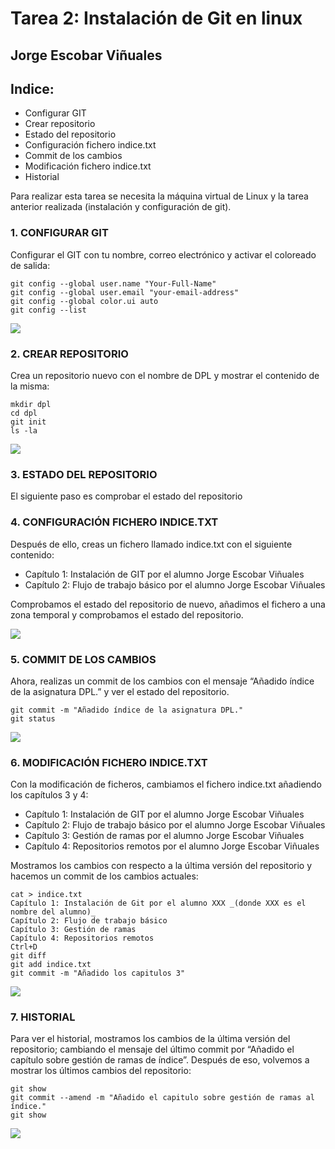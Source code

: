 # Tarea 2: Instalación de Git en linux
  
  ## Jorge Escobar Viñuales
  
  ## Indice:
 - Configurar GIT
 - Crear repositorio
 - Estado del repositorio
 - Configuración fichero indice.txt
 - Commit de los cambios
 - Modificación fichero indice.txt
 - Historial

Para realizar esta tarea se necesita la máquina virtual de Linux y la tarea anterior realizada (instalación y configuración de git).

  ### 1. CONFIGURAR GIT
  
Configurar el GIT con tu nombre, correo electrónico y activar el coloreado de salida:

    git config --global user.name "Your-Full-Name"
    git config --global user.email "your-email-address"
    git config --global color.ui auto
    git config --list
![](https://github.com/Jorgeev27/sadas/blob/765a0e440006ce373ad3f96b63a8c681b4ca0f87/Sin%20t%C3%ADtulo.jpg)

  ### 2. CREAR REPOSITORIO
Crea un repositorio nuevo con el nombre de DPL y mostrar el contenido de la misma:

    mkdir dpl
    cd dpl
    git init
    ls -la
    
![](https://github.com/Jorgeev27/sadas/blob/765a0e440006ce373ad3f96b63a8c681b4ca0f87/Sin%20t%C3%ADtulo.jpg)
 
  ### 3. ESTADO DEL REPOSITORIO
  El siguiente paso es comprobar el estado del repositorio
  
  ### 4. CONFIGURACIÓN FICHERO INDICE.TXT
  
Después de ello, creas un fichero llamado indice.txt con el siguiente contenido: 

  - Capítulo 1: Instalación de GIT por el alumno Jorge Escobar Viñuales
  - Capítulo 2: Flujo de trabajo básico por el alumno Jorge Escobar Viñuales

Comprobamos el estado del repositorio de nuevo, añadimos el fichero a una zona temporal y comprobamos el estado del repositorio.

  
![](https://github.com/Jorgeev27/sadas/blob/765a0e440006ce373ad3f96b63a8c681b4ca0f87/Sin%20t%C3%ADtulo.jpg)

  ### 5. COMMIT DE LOS CAMBIOS
Ahora, realizas un commit de los cambios con el mensaje “Añadido índice de la asignatura DPL.” y ver el estado del repositorio.

    git commit -m "Añadido índice de la asignatura DPL."
    git status
  
![](https://github.com/Jorgeev27/sadas/blob/765a0e440006ce373ad3f96b63a8c681b4ca0f87/Sin%20t%C3%ADtulo.jpg)

  ### 6. MODIFICACIÓN FICHERO INDICE.TXT
Con la modificación de ficheros, cambiamos el fichero indice.txt añadiendo los capítulos 3 y 4:

  - Capítulo 1: Instalación de GIT por el alumno Jorge Escobar Viñuales
  - Capítulo 2: Flujo de trabajo básico por el alumno Jorge Escobar Viñuales
  - Capítulo 3: Gestión de ramas por el alumno Jorge Escobar Viñuales
  - Capítulo 4: Repositorios remotos por el alumno Jorge Escobar Viñuales

Mostramos los cambios con respecto a la última versión del repositorio y hacemos un commit de los cambios actuales:

    cat > indice.txt
    Capítulo 1: Instalación de Git por el alumno XXX _(donde XXX es el nombre del alumno)_
    Capítulo 2: Flujo de trabajo básico
    Capítulo 3: Gestión de ramas
    Capítulo 4: Repositorios remotos
    Ctrl+D
    git diff
    git add indice.txt
    git commit -m "Añadido los capitulos 3"

  
![](https://github.com/Jorgeev27/sadas/blob/765a0e440006ce373ad3f96b63a8c681b4ca0f87/Sin%20t%C3%ADtulo.jpg)

  ### 7. HISTORIAL
  Para ver el historial, mostramos los cambios de la última versión del repositorio; cambiando el mensaje del último commit por “Añadido el capítulo sobre gestión de ramas de índice”. Después de eso, volvemos a mostrar los últimos cambios del repositorio:

    git show
    git commit --amend -m "Añadido el capitulo sobre gestión de ramas al índice."
    git show
  
  ![](https://github.com/Jorgeev27/sadas/blob/765a0e440006ce373ad3f96b63a8c681b4ca0f87/Sin%20t%C3%ADtulo.jpg)

